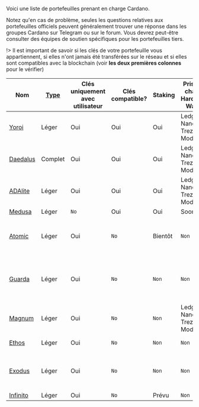 
Voici une liste de portefeuilles prenant en charge Cardano.

Notez qu'en cas de problème, seules les questions relatives aux portefeuilles officiels peuvent généralement trouver une réponse dans les groupes Cardano sur Telegram ou sur le forum. Vous devrez peut-être consulter des équipes de soutien spécifiques pour les portefeuilles tiers.

!> Il est important de savoir si les clés de votre portefeuille vous appartiennent, si elles n'ont jamais été transférées sur le réseau et si elles sont compatibles avec la blockchain (voir **les deux premières colonnes** pour le vérifier)


|Nom      |[Type][1]|Clés uniquement avec utilisateur |Clés compatible?|Staking |Prise en charge Hardware Wallet   |Open Source|Createurr |Platformes|
|----------|---------|-------------------|----------------|--------|-------------------------------|-----------|--------|---------|
|[Yoroi]   |Léger    |Oui                |Oui             |Oui     |Ledger Nano S/X, Trezor Model T|[Oui](https://github.com/emurgo/yoroi-frontend)|[Emurgo](https://emurgo.io)|Chromium Extension, Android, IPhone|
|[Daedalus]|Complet  |Oui                |Oui             |Oui     |Ledger Nano S/X, Trezor Model T|[Oui](https://github.com/input-output-hk/daedalus)|[IOG](https://iohk.io)|Windows, MacOS, Linux|
|[ADAlite] |Léger    |Oui                |Oui             |Oui     |Ledger Nano S/X, Trezor Model T|[Oui](https://github.com/vacuumlabs/adalite)|[VacuumLabs](https://www.vacuumlabs.com/)|Web|
|[Medusa]  |Léger    |`No`               |Oui             |Oui     |Soon                           |`Non`|[Denis Kalinin](https://t.me/Fell_x27)|Web|
|[Atomic]  |Léger    |Oui                |`No`            |Bientôt |`Non`                          |`Non`|[Atomic]|Windows, MacOS, Linux, Android, IPhone|
|[Guarda]  |Léger    |Oui                |`No`            |`Non`   |`Non`                          |`Non`|[Guarda]|Chromium extension, Web, Windows, Android, IPhone|
|[Magnum]  |Léger    |Oui                |`No`            |`Non`   |Ledger Nano S/X, Trezor Model T|[Oui](https://github.com/magnumwallet)|[Magnum]|Web|
|[Ethos]   |Léger    |Oui                |`No`            |`Non`   |`Non`                          |`Non`|[Ethos]|Android, IPhone|
|[Exodus]  |Léger    |Oui                |`No`            |`Non`   |`Non`                          |`Non`|[Exodus]|Windows, MacOS, Linux, Android, IPhone|
|[Infinito]|Léger    |Oui                |`No`            |Prévu   |`Non`                          |[Oui](https://github.com/infinityblockchainlabs)|[Infinito]|No|Android, Iphone|


[1]: Wallets/types.md#software-wallets
[Daedalus]: https://daedaluswallet.io
[Yoroi]: https://yoroi-wallet.com
[ADAlite]: https://www.adalite.io
[Medusa]: https://adawallet.io/
[Atomic]: https://atomicwallet.io/
[Guarda]: https://guarda.com
[Magnum]: https://magnumwallet.co/
[Ethos]: https://www.ethos.io/universal-wallet/
[Exodus]: https://www.exodus.io/
[Infinito]: https://www.infinitowallet.io
